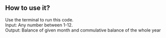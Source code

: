 ## How to use it?
Use the terminal to run this code. <br />
Input: Any number between 1-12. <br />
Output: Balance of given month and commulative balance of the whole year